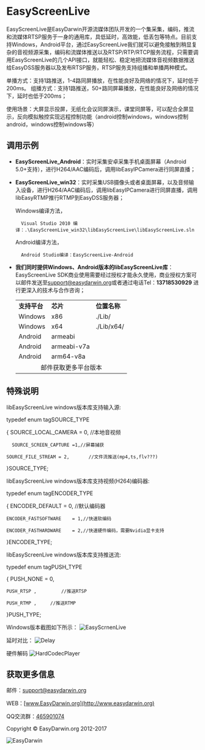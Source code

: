 # EasyScreenLive #

EasyScreenLive是EasyDarwin开源流媒体团队开发的一个集采集，编码，推流和流媒体RTSP服务于一身的通用库，具低延时，高效能，低丢包等特点。目前支持Windows，Android平台，通过EasyScreenLive我们就可以避免接触到稍显复杂的音视频源采集，编码和流媒体推送以及RTSP/RTP/RTCP服务流程，只需要调用EasyScreenLive的几个API接口，就能轻松、稳定地把流媒体音视频数据推送给EasyDSS服务器以及发布RTSP服务，RTSP服务支持组播和单播两种模式。

单播方式：支持1路推送，1-4路同屏播放，在性能良好及网络的情况下，延时低于200ms。
组播方式：支持1路推送，50+路同屏幕播放，在性能良好及网络的情况下，延时也低于200ms；

使用场景：大屏显示投屏，无纸化会议同屏演示，课堂同屏等，可以配合全屏显示，反向模拟触控实现远程控制功能（android控制windows，windows控制android，windows控制windows等）

## 调用示例 ##

- **EasyScreenLive_Android**：实时采集安卓采集手机桌面屏幕（Android 5.0+支持），进行H264/AAC编码后，调用libEasyIPCamera进行同屏直播；

- **EasyScreenLive_win32**：实时采集USB摄像头或者桌面屏幕，以及音频输入设备，进行H264/AAC编码后，调用libEasyIPCamera进行同屏直播，调用libEasyRTMP推行RTMP到EasyDSS服务器；


	Windows编译方法，

    	Visual Studio 2010 编译：.\EasyScreenLive_win32\libEasyScreenLive\libEasyScreenLive.sln

	Android编译方法，
		
		Android Studio编译：EasyScreenLive-Android

- **我们同时提供Windows、Android版本的libEasyScreenLive库**：EasyScreenLive SDK商业使用需要经过授权才能永久使用，商业授权方案可以邮件发送至[support@easydarwin.org](mailto:support@easydarwin.org "EasyDarwin support mail")或者通过电话Tel：**13718530929** 进行更深入的技术与合作咨询；

	<table>
	<tr><td><b>支持平台</b></td><td><b>芯片</b></td><td><b>位置名称</b></td></tr>
	<tr><td>Windows</td><td>x86</td><td>./Lib/</td></tr>
	<tr><td>Windows</td><td>x64</td><td>./Lib/x64/</td></tr>
	<tr><td>Android</td><td>armeabi</td></tr>
	<tr><td>Android</td><td>armeabi-v7a</td></tr>
	<tr><td>Android</td><td>arm64-v8a</td></tr>
	<tr><td colspan="3"><center>邮件获取更多平台版本</center></td></tr>
	</table>


## 特殊说明 ##
libEasyScreenLive windows版本库支持输入源:

typedef enum tagSOURCE_TYPE

{
	SOURCE_LOCAL_CAMERA = 0,	//本地音视频
	
      SOURCE_SCREEN_CAPTURE =1,//屏幕捕获
      
	SOURCE_FILE_STREAM = 2,       //文件流推送(mp4,ts,flv???)

}SOURCE_TYPE;

libEasyScreenLive windows版本库支持视频(H264)编码器:

typedef enum tagENCODER_TYPE

{
	ENCODER_DEFAULT 				= 0, //默认编码器
	
	ENCODER_FASTSOFTWARE 	= 1,//快速软编码
	
	ENCODER_FASTHARDWARE 	= 2,//快速硬件编码，需要Nvidia显卡支持

}ENCODER_TYPE;

libEasyScreenLive windows版本库支持推送流:

typedef enum tagPUSH_TYPE

{
	PUSH_NONE = 0,
	
	PUSH_RTSP ,			//推送RTSP
	
	PUSH_RTMP ,		//推送RTMP
	
}PUSH_TYPE;

Windows版本截图如下所示：
![EasyScrnenLive](http://img.blog.csdn.net/20171229174054227?watermark/2/text/aHR0cDovL2Jsb2cuY3Nkbi5uZXQvU3dvcmRUd2VsdmU=/font/5a6L5L2T/fontsize/400/fill/I0JBQkFCMA==/dissolve/70/gravity/SouthEast)




延时对比：
![Delay](http://img.blog.csdn.net/20180118144954476?watermark/2/text/aHR0cDovL2Jsb2cuY3Nkbi5uZXQvU3dvcmRUd2VsdmU=/font/5a6L5L2T/fontsize/400/fill/I0JBQkFCMA==/dissolve/70/gravity/SouthEast)


硬件解码
![HardCodecPlayer](http://img.blog.csdn.net/20171229180042374?watermark/2/text/aHR0cDovL2Jsb2cuY3Nkbi5uZXQvU3dvcmRUd2VsdmU=/font/5a6L5L2T/fontsize/400/fill/I0JBQkFCMA==/dissolve/70/gravity/SouthEast)



## 获取更多信息 ##

邮件：[support@easydarwin.org](mailto:support@easydarwin.org) 

WEB：[www.EasyDarwin.org](http://www.easydarwin.org)

QQ交流群：[465901074](http://jq.qq.com/?_wv=1027&k=2G045mo "EasyPusher & EasyRTSPClient")

Copyright &copy; EasyDarwin.org 2012-2017

![EasyDarwin](http://www.easydarwin.org/skin/easydarwin/images/wx_qrcode.jpg)
